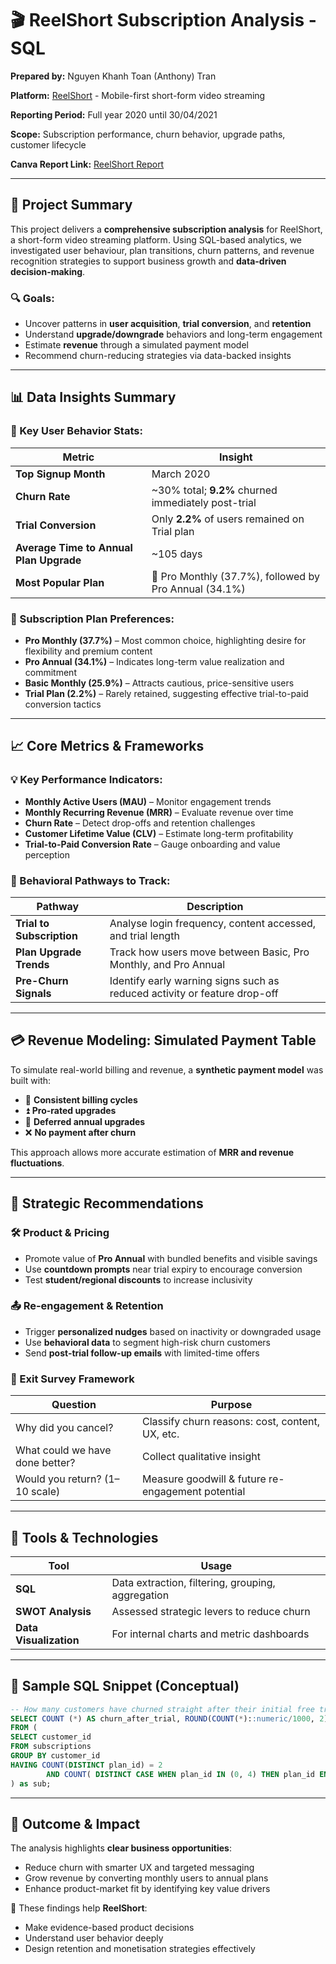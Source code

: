 # 🎬 ReelShort Subscription Analysis - SQL

**Prepared by:** Nguyen Khanh Toan (Anthony) Tran

**Platform:** [ReelShort](https://reelshort.com) - Mobile-first short-form video streaming

**Reporting Period:** Full year 2020 until 30/04/2021

**Scope:** Subscription performance, churn behavior, upgrade paths, customer lifecycle

**Canva Report Link:** [ReelShort Report](https://www.canva.com/design/DAGnfrqOCkw/QVwW4QjtuWxq-rdgeo30vQ/edit?utm_content=DAGnfrqOCkw&utm_campaign=designshare&utm_medium=link2&utm_source=sharebutton)

---

## 📖 Project Summary

This project delivers a **comprehensive subscription analysis** for ReelShort, a short-form video streaming platform. Using SQL-based analytics, we investigated user behaviour, plan transitions, churn patterns, and revenue recognition strategies to support business growth and **data-driven decision-making**.

### 🔍 Goals:

* Uncover patterns in **user acquisition**, **trial conversion**, and **retention**
* Understand **upgrade/downgrade** behaviors and long-term engagement
* Estimate **revenue** through a simulated payment model
* Recommend churn-reducing strategies via data-backed insights

---

## 📊 Data Insights Summary

### 📅 Key User Behavior Stats:

| Metric                                  | Insight                                                |
| --------------------------------------- | ------------------------------------------------------ |
| **Top Signup Month**                    | March 2020                                             |
| **Churn Rate**                          | \~30% total; **9.2%** churned immediately post-trial   |
| **Trial Conversion**                    | Only **2.2%** of users remained on Trial plan          |
| **Average Time to Annual Plan Upgrade** | \~105 days                                             |
| **Most Popular Plan**                   | 🥇 Pro Monthly (37.7%), followed by Pro Annual (34.1%) |

### 📌 Subscription Plan Preferences:

* **Pro Monthly (37.7%)** – Most common choice, highlighting desire for flexibility and premium content
* **Pro Annual (34.1%)** – Indicates long-term value realization and commitment
* **Basic Monthly (25.9%)** – Attracts cautious, price-sensitive users
* **Trial Plan (2.2%)** – Rarely retained, suggesting effective trial-to-paid conversion tactics

---

## 📈 Core Metrics & Frameworks

### 💡 Key Performance Indicators:

* **Monthly Active Users (MAU)** – Monitor engagement trends
* **Monthly Recurring Revenue (MRR)** – Evaluate revenue over time
* **Churn Rate** – Detect drop-offs and retention challenges
* **Customer Lifetime Value (CLV)** – Estimate long-term profitability
* **Trial-to-Paid Conversion Rate** – Gauge onboarding and value perception

### 🔎 Behavioral Pathways to Track:

| Pathway                   | Description                                                               |
| ------------------------- | ------------------------------------------------------------------------- |
| **Trial to Subscription** | Analyse login frequency, content accessed, and trial length               |
| **Plan Upgrade Trends**   | Track how users move between Basic, Pro Monthly, and Pro Annual           |
| **Pre-Churn Signals**     | Identify early warning signs such as reduced activity or feature drop-off |

---

## 💳 Revenue Modeling: Simulated Payment Table

To simulate real-world billing and revenue, a **synthetic payment model** was built with:

* 📆 **Consistent billing cycles**
* ⏫ **Pro-rated upgrades**
* 🔁 **Deferred annual upgrades**
* ❌ **No payment after churn**

This approach allows more accurate estimation of **MRR and revenue fluctuations**.

---

## 🧠 Strategic Recommendations

### 🛠️ Product & Pricing

* Promote value of **Pro Annual** with bundled benefits and visible savings
* Use **countdown prompts** near trial expiry to encourage conversion
* Test **student/regional discounts** to increase inclusivity

### 📤 Re-engagement & Retention

* Trigger **personalized nudges** based on inactivity or downgraded usage
* Use **behavioral data** to segment high-risk churn customers
* Send **post-trial follow-up emails** with limited-time offers

### 💬 Exit Survey Framework

| Question                        | Purpose                                           |
| ------------------------------- | ------------------------------------------------- |
| Why did you cancel?             | Classify churn reasons: cost, content, UX, etc.   |
| What could we have done better? | Collect qualitative insight                       |
| Would you return? (1–10 scale)  | Measure goodwill & future re-engagement potential |

---

## 🧰 Tools & Technologies

| Tool                                 | Usage                                             |
| ------------------------------------ | ------------------------------------------------- |
| **SQL**                              | Data extraction, filtering, grouping, aggregation |
| **SWOT Analysis**                    | Assessed strategic levers to reduce churn         |
| **Data Visualization**               | For internal charts and metric dashboards         |

---

## 🧾 Sample SQL Snippet (Conceptual)

```sql
-- How many customers have churned straight after their initial free trial - what percentage is this rounded to the nearest whole number?
SELECT COUNT (*) AS churn_after_trial, ROUND(COUNT(*)::numeric/1000, 2) AS churn_after_trial_percentage
FROM (
SELECT customer_id
FROM subscriptions
GROUP BY customer_id
HAVING COUNT(DISTINCT plan_id) = 2
  		AND COUNT( DISTINCT CASE WHEN plan_id IN (0, 4) THEN plan_id END) = 2
) as sub;

```

---

## 🚀 Outcome & Impact

The analysis highlights **clear business opportunities**:

* Reduce churn with smarter UX and targeted messaging
* Grow revenue by converting monthly users to annual plans
* Enhance product-market fit by identifying key value drivers

📌 These findings help **ReelShort**:

* Make evidence-based product decisions
* Understand user behavior deeply
* Design retention and monetisation strategies effectively

